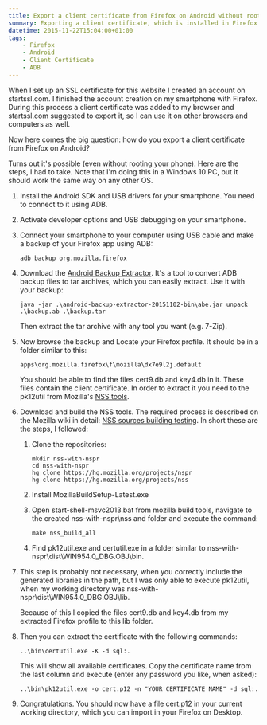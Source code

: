 ```yaml
---
title: Export a client certificate from Firefox on Android without root
summary: Exporting a client certificate, which is installed in Firefox on an Android phone can be difficult. Especially when you need the private key and your phone is not rooted. Here's a way.
datetime: 2015-11-22T15:04:00+01:00
tags:
    - Firefox
    - Android
    - Client Certificate
    - ADB
---
```


When I set up an SSL certificate for this website I created an account on startssl.com.
I finished the account creation on my smartphone with Firefox. During this process a
client certificate was added to my browser and startssl.com suggested to export it, so
I can use it on other browsers and computers as well.

Now here comes the big question: how do you export a client certificate from Firefox on
Android?

Turns out it's possible (even without rooting your phone). Here are the steps, I had to
take. Note that I'm doing this in a Windows 10 PC, but it should work the same way on any
other OS.

1.  Install the Android SDK and USB drivers for your smartphone. You need to connect to
    it using ADB.

2.  Activate developer options and USB debugging on your smartphone.

3.  Connect your smartphone to your computer using USB cable and make a backup of your
    Firefox app using ADB:

        adb backup org.mozilla.firefox

4.  Download the [Android Backup Extractor](https://sourceforge.net/projects/adbextractor/).
    It's a tool to convert ADB backup files to tar archives, which you can easily extract.
    Use it with your backup:

        java -jar .\android-backup-extractor-20151102-bin\abe.jar unpack .\backup.ab .\backup.tar

    Then extract the tar archive with any tool you want (e.g. 7-Zip).

5.  Now browse the backup and Locate your Firefox profile. It should be in a folder similar to this:

        apps\org.mozilla.firefox\f\mozilla\dx7e9l2j.default

    You should be able to find the files cert9.db and key4.db in it. These files contain the
    client certificate. In order to extract it you need to the pk12util from Mozilla's
    [NSS tools](https://developer.mozilla.org/en-US/docs/Mozilla/Projects/NSS#Tools.2C_testing.2C_and_other_technical_details).

6.  Download and build the NSS tools. The required process is described on the Mozilla wiki in
    detail: [NSS sources building testing](https://developer.mozilla.org/en-US/docs/Mozilla/Projects/NSS/NSS_Sources_Building_Testing).
    In short these are the steps, I followed:

    1.  Clone the repositories:

            mkdir nss-with-nspr
            cd nss-with-nspr
            hg clone https://hg.mozilla.org/projects/nspr
            hg clone https://hg.mozilla.org/projects/nss

    2.  Install MozillaBuildSetup-Latest.exe

    3.  Open start-shell-msvc2013.bat from mozilla build tools, navigate to the created nss-with-nspr\nss
        and folder and execute the command:

            make nss_build_all

    4.  Find pk12util.exe and certutil.exe in a folder similar to nss-with-nspr\dist\WIN954.0_DBG.OBJ\bin.

7.  This step is probably not necessary, when you correctly include the generated libraries in the path,
    but I was only able to execute pk12util, when my working directory was nss-with-nspr\dist\WIN954.0_DBG.OBJ\lib.

    Because of this I copied the files cert9.db and key4.db from my extracted Firefox profile to this
    lib folder.

8.  Then you can extract the certificate with the following commands:

        ..\bin\certutil.exe -K -d sql:.

    This will show all available certificates. Copy the certificate name from the last column and
    execute (enter any password you like, when asked):

        ..\bin\pk12util.exe -o cert.p12 -n "YOUR CERTIFICATE NAME" -d sql:.

9.  Congratulations. You should now have a file cert.p12 in your current working directory, which you
    can import in your Firefox on Desktop.
